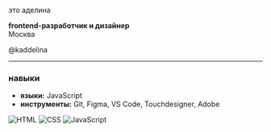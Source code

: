 это аделина

**frontend-разработчик и дизайнер**  
Москва

@kaddelina 

---

### навыки
- **языки:** JavaScript
- **инструменты:** Git, Figma, VS Code, Touchdesigner, Adobe 

![HTML](https://img.shields.io/badge/HTML5-E34F26?style=for-the-badge&logo=html5&logoColor=white)
![CSS](https://img.shields.io/badge/CSS3-1572B6?style=for-the-badge&logo=css3&logoColor=white)
![JavaScript](https://img.shields.io/badge/JavaScript-F7DF1E?style=for-the-badge&logo=javascript&logoColor=black)
